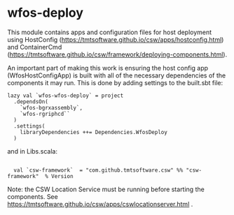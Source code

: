 # wfos-deploy

This module contains apps and configuration files for host deployment using 
HostConfig (https://tmtsoftware.github.io/csw/apps/hostconfig.html) and 
ContainerCmd (https://tmtsoftware.github.io/csw/framework/deploying-components.html).

An important part of making this work is ensuring the host config app (WfosHostConfigApp) is built
with all of the necessary dependencies of the components it may run.  This is done by adding settings to the
built.sbt file:

```
lazy val `wfos-wfos-deploy` = project
  .dependsOn(
    `wfos-bgrxassembly`,
    `wfos-rgriphcd``
  )
  .settings(
    libraryDependencies ++= Dependencies.WfosDeploy
  )
```

and in Libs.scala:

```

  val `csw-framework`  = "com.github.tmtsoftware.csw" %% "csw-framework"  % Version

```

Note: the CSW Location Service must be running before starting the components.
See https://tmtsoftware.github.io/csw/apps/cswlocationserver.html .